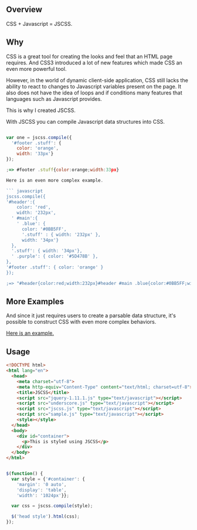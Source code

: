 ## Overview
CSS + Javascript = JSCSS.

## Why

CSS is a great tool for creating the looks and feel that an HTML
page requires. And CSS3 introduced a lot of new features which made
CSS an even more powerful tool.

However, in the world of dynamic client-side application, CSS still
lacks the ability to react to changes to Javascript variables present
on the page. It also does not have the idea of loops and if conditions
many features that languages such as Javascript provides.

This is why I created JSCSS.

With JSCSS you can compile Javascript data structures into CSS.

``` javascript

var one = jscss.compile({
  '#footer .stuff': {
    color: 'orange',
    width: '33px'}
});

;=> #footer .stuff{color:orange;width:33px}

Here is an even more complex example.

``` javascript
jscss.compile({
'#header':{
    color: 'red',
    width: '232px',
  ' #main':{
    ' .blue': {
      color: '#0BB5FF',
      '.stuff' : { width: '232px' },
      width: '34px'}
  },
  '.stuff': { width: '34px'},
  ' .purple': { color: '#5D478B' },
},
'#footer .stuff': { color: 'orange' }
});

;=> "#header{color:red;width:232px}#header #main .blue{color:#0BB5FF;width:34px}#header #main .blue.stuff{width:232px}#header.stuff{width:34px}#header .purple{color:#5D478B}#footer .stuff{color:orange}"

```

## More Examples

And since it just requires users to create a parsable data structure, it's possible to 
construct CSS with even more complex behaviors.

[Here is an example.](https://ff-jscss.s3.amazonaws.com/index.html)

## Usage

``` html
<!DOCTYPE html>
<html lang="en">
  <head>
    <meta charset="utf-8">
    <meta http-equiv="Content-Type" content="text/html; charset=utf-8">
    <title>JSCSS</title>
    <script src="jquery-1.11.1.js" type="text/javascript"></script>
    <script src="underscore.js" type="text/javascript"></script>
    <script src="jscss.js" type="text/javascript"></script>
    <script src="sample.js" type="text/javascript"></script>
    <style></style>
  </head>
  <body>
    <div id="container">
      <p>This is styled using JSCSS</p>
    </div>
  </body>
</html>
```

``` javascript

$(function() {
  var style = {'#container': {
    'margin': '0 auto',
    'display': 'table',
    'width': '1024px'}};

  var css = jscss.compile(style);

  $('head style').html(css);
});

```
